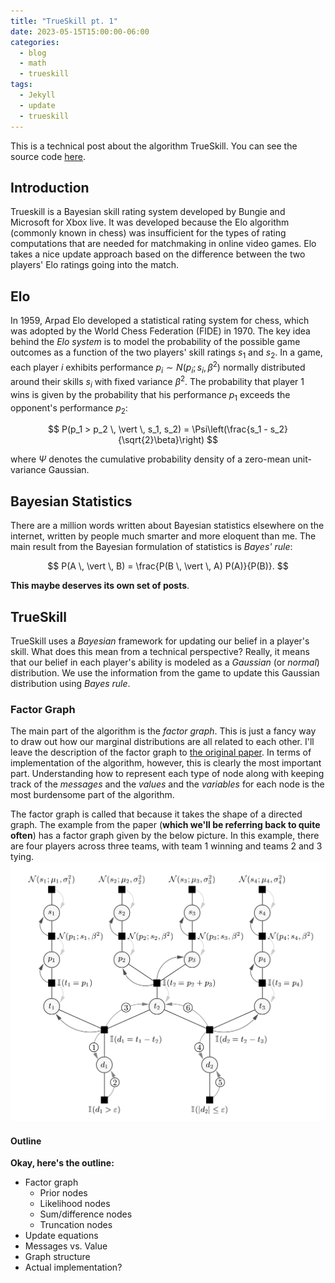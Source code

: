 ```yaml
---
title: "TrueSkill pt. 1"
date: 2023-05-15T15:00:00-06:00
categories:
  - blog
  - math
  - trueskill
tags:
  - Jekyll
  - update
  - trueskill
---
```


This is a technical post about the algorithm TrueSkill. You can see the source code [here](https://github.com/axmanmuscle/trueskill).

## Introduction
Trueskill is a Bayesian skill rating system developed by Bungie and Microsoft for Xbox live. It was developed because the Elo algorithm (commonly known in chess) was insufficient for the types of rating computations that are needed for matchmaking in online video games. Elo takes a nice update approach based on the difference between the two players' Elo ratings going into the match.

## Elo

In 1959, Arpad Elo developed a statistical rating system for chess, which was adopted by the World Chess Federation (FIDE) in 1970. The key idea behind the _Elo system_ is to model the probability of the possible game outcomes as a function of the two players' skill ratings $s_1$ and $s_2$. In a game, each player $i$ exhibits performance $p_i \sim N(p_i ; s_i, \beta^2)$ normally distributed around their skills $s_i$ with fixed variance $\beta^2$. The probability that player 1 wins is given by the probability that his performance $p_1$ exceeds the opponent's performance $p_2$:

$$
P(p_1 > p_2 \, \vert \, s_1, s_2) = \Psi\left(\frac{s_1 - s_2}{\sqrt{2}\beta}\right)
$$

where $\Psi$ denotes the cumulative probability density of a zero-mean unit-variance Gaussian.

## Bayesian Statistics
There are a million words written about Bayesian statistics elsewhere on the internet, written by people much smarter and more eloquent than me. The main result from the Bayesian formulation of statistics is _Bayes' rule_: 

$$
P(A \, \vert \, B) = \frac{P(B \, \vert \, A) P(A)}{P(B)}.
$$

__This maybe deserves its own set of posts__.

## TrueSkill

TrueSkill uses a _Bayesian_ framework for updating our belief in a player's skill. What does this mean from a technical perspective? Really, it means that our belief in each player's ability is modeled as a _Gaussian_ (or _normal_) distribution. We use the information from the game to update this Gaussian distribution using _Bayes rule_.

### Factor Graph

The main part of the algorithm is the _factor graph_. This is just a fancy way to draw out how our marginal distributions are all related to each other. I'll leave the description of the factor graph to [the original paper](https://www.microsoft.com/en-us/research/wp-content/uploads/2007/01/NIPS2006_0688.pdf). In terms of implementation of the algorithm, however, this is clearly the most important part. Understanding how to represent each type of node along with keeping track of the _messages_ and the _values_ and the _variables_ for each node is the most burdensome part of the algorithm.

The factor graph is called that because it takes the shape of a directed graph. The example from the paper (__which we'll be referring back to quite often__) has a factor graph given by the below picture. In this example, there are four players across three teams, with team 1 winning and teams 2 and 3 tying. ![alt text](/assets/images/ts.png)

#### Outline
__Okay, here's the outline:__
- Factor graph
  - Prior nodes
  - Likelihood nodes
  - Sum/difference nodes
  - Truncation nodes
- Update equations
- Messages vs. Value
- Graph structure
- Actual implementation?